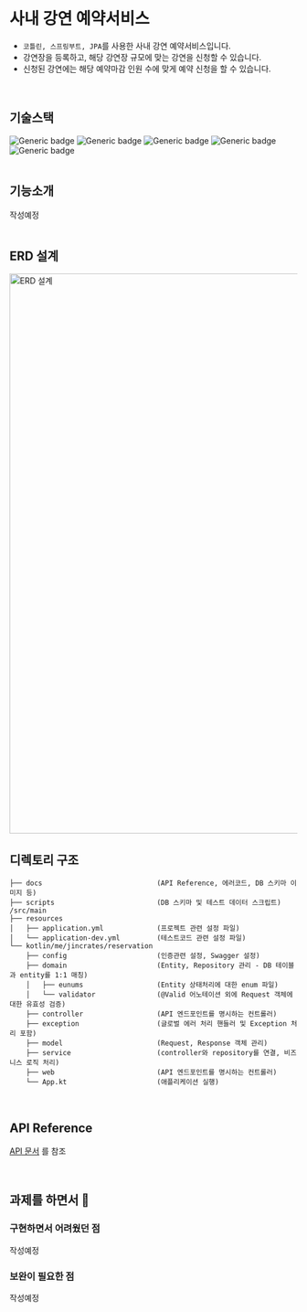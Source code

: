 # 사내 강연 예약서비스
- `코틀린, 스프링부트, JPA`를 사용한 사내 강연 예약서비스입니다.
- 강연장을 등록하고, 해당 강연장 규모에 맞는 강연을 신청할 수 있습니다.
- 신청된 강연에는 해당 예약마감 인원 수에 맞게 예약 신청을 할 수 있습니다.
<br/>

## 기술스택
![Generic badge](https://img.shields.io/badge/1.6.21-kotlin-7F52FF.svg)
![Generic badge](https://img.shields.io/badge/17-OpenJDK-537E99.svg)
![Generic badge](https://img.shields.io/badge/2.7.2-SpringBoot-6DB33F.svg)
![Generic badge](https://img.shields.io/badge/8.0-MySQL-01578B.svg)
![Generic badge](https://img.shields.io/badge/5.0-JUnit-DD524A.svg)
<br/><br/>

## 기능소개
작성예정
<br/><br/>

## ERD 설계
<img width="980" alt="ERD 설계" src="https://user-images.githubusercontent.com/53418946/184529238-712b27ab-5449-4533-aabd-2828475b2b49.png">
<br/>

## 디렉토리 구조
```
├── docs                            (API Reference, 에러코드, DB 스키마 이미지 등)
├── scripts                         (DB 스키마 및 테스트 데이터 스크립트)
/src/main
├── resources
│   ├── application.yml             (프로젝트 관련 설정 파일)
│   └── application-dev.yml         (테스트코드 관련 설정 파일)
└── kotlin/me/jincrates/reservation
    ├── config                      (인증관련 설정, Swagger 설정)
    ├── domain                      (Entity, Repository 관리 - DB 테이블과 entity를 1:1 매칭)
    │   ├── eunums                  (Entity 상태처리에 대한 enum 파일)
    │   └── validator               (@Valid 어노테이션 외에 Request 객체에 대한 유효성 검증)
    ├── controller                  (API 엔드포인트를 명시하는 컨트롤러)
    ├── exception                   (글로벌 에러 처리 핸들러 및 Exception 처리 포함)
    ├── model                       (Request, Response 객체 관리)
    ├── service                     (controller와 repository를 연결, 비즈니스 로직 처리)
    ├── web                         (API 엔드포인트를 명시하는 컨트롤러)
    └── App.kt                      (애플리케이션 실행)
``` 
<br/>

## API Reference
[API 문서](https://github.com/jincrates/lecture-reservation-service/blob/main/docs/apis.md) 를 참조 

<br/>

## 과제를 하면서 🤔 

### 구현하면서 어려웠던 점
작성예정

### 보완이 필요한 점
작성예정
